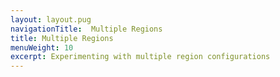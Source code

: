 ```yaml
---
layout: layout.pug
navigationTitle:  Multiple Regions
title: Multiple Regions
menuWeight: 10
excerpt: Experimenting with multiple region configurations
---
```


